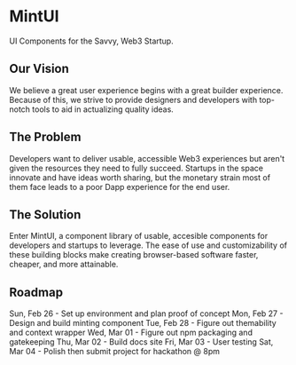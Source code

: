 # MintUI

UI Components for the Savvy, Web3 Startup.

## Our Vision

We believe a great user experience begins with a great builder experience. Because of this, we strive to provide designers and developers with top-notch tools to aid in actualizing quality ideas.

## The Problem

Developers want to deliver usable, accessible Web3 experiences but aren't given the resources they need to fully succeed. Startups in the space innovate and have ideas worth sharing, but the monetary strain most of them face leads to a poor Dapp experience for the end user.

## The Solution

Enter MintUI, a component library of usable, accesible components for developers and startups to leverage. The ease of use and customizability of these building blocks make creating browser-based software faster, cheaper, and more attainable.

## Roadmap
Sun, Feb 26 - Set up environment and plan proof of concept
Mon, Feb 27 - Design and build minting component
Tue, Feb 28 - Figure out themability and context wrapper
Wed, Mar 01 - Figure out npm packaging and gatekeeping
Thu, Mar 02 - Build docs site
Fri, Mar 03 - User testing
Sat, Mar 04 - Polish then submit project for hackathon @ 8pm